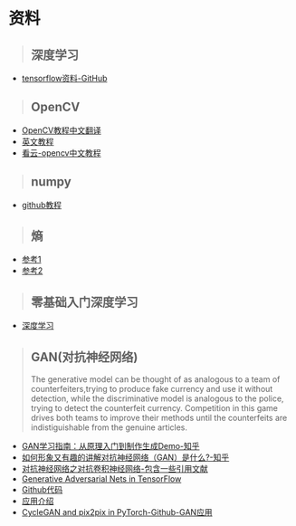 # 资料
>## 深度学习
-  [tensorflow资料-GitHub](https://github.com/MachineLP/Tensorflow-)

>## OpenCV
- [OpenCV教程中文翻译](https://www.cnblogs.com/Undo-self-blog/p/8423851.html)
- [英文教程](https://docs.opencv.org/3.2.0/d6/d00/tutorial_py_root.html)
- [看云-opencv中文教程](https://www.kancloud.cn/aollo/aolloopencv/269602)

>## numpy
- [github教程](http://cs231n.github.io/python-numpy-tutorial/)

>## 熵
- [参考1](https://blog.csdn.net/tsyccnh/article/details/79163834)
- [参考2](https://blog.csdn.net/rtygbwwwerr/article/details/50778098)

>## 零基础入门深度学习
- [深度学习](https://www.zybuluo.com/hanbingtao/note/433855)

>## GAN(对抗神经网络)
> The generative model can be thought of as analogous to a team of counterfeiters,trying to produce fake currency and use it without detection, while the discriminative model is analogous to the police, trying to detect the counterfeit currency. Competition in this game drives both teams to improve their methods until the counterfeits are indistiguishable from the genuine articles.

- [GAN学习指南：从原理入门到制作生成Demo-知乎](https://zhuanlan.zhihu.com/p/24767059)
- [如何形象又有趣的讲解对抗神经网络（GAN）是什么?-知乎](https://www.zhihu.com/question/63493495)
- [对抗神经网络之对抗卷积神经网络-包含一些引用文献](https://blog.csdn.net/u013139259/article/details/53590536)
- [Generative Adversarial Nets in TensorFlow](https://wiseodd.github.io/techblog/2016/09/17/gan-tensorflow/)
- [Github代码](https://github.com/zhangqianhui/Conditional-GAN)
- [应用介绍](http://ml4a.github.io/guides/Pix2Pix/)
- [CycleGAN and pix2pix in PyTorch-Github-GAN应用](https://github.com/junyanz/pytorch-CycleGAN-and-pix2pix)

